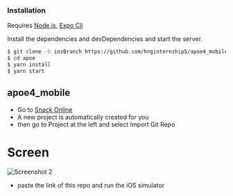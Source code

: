 ### Installation

Requires [Node.js](https://nodejs.org/), [Expo Cli](https://facebook.github.io/react-native/docs/getting-started)

Install the dependencies and devDependencies and start the server.

```sh
$ git clone -b iosBranch https://github.com/hnginternship5/apoe4_mobile.git apoe
$ cd apoe
$ yarn install
$ yarn start
```
## apoe4_mobile
 - Go to [Snack Online](http://snack.expo.io) 
 - A new project is automatically created for you
 - then go to Project at the left and select Import Git Repo
 # Screen
 ![](https://i.ibb.co/XLJ8Srh/Snack.png "Screenshot 2")
- paste the link of this repo and run the iOS simulator
 
